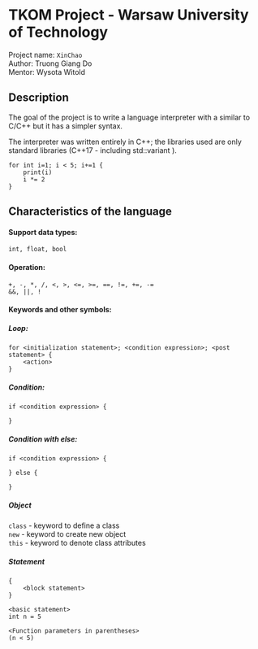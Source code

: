 # TKOM Project - Warsaw University of Technology

Project name: `XinChao` \
Author: Truong Giang Do \
Mentor: Wysota Witold

## Description

The goal of the project is to write a language interpreter with a similar to C/C++ but it has a simpler syntax.

The interpreter was written entirely in C++; the libraries used are only standard libraries (C++17 - including std::variant ).

```
for int i=1; i < 5; i+=1 {
    print(i)
    i *= 2
}
```

## Characteristics of the language

#### Support data types:
`int, float, bool`

#### Operation:
`+, -, *, /, <, >, <=, >=, ==, !=, +=, -=`\
`&&, ||, !`

#### Keywords and other symbols:
##### Loop:
```
for <initialization statement>; <condition expression>; <post statement> {
    <action>
}
```
##### Condition:
```
if <condition expression> {

}
```
##### Condition with else:
```
if <condition expression> {

} else {

}
```
##### Object
`class` - keyword to define a class \
`new` - keyword to create new object \
`this` - keyword to denote class attributes

##### Statement
```
{
    <block statement>
}
```

```
<basic statement>
int n = 5
```

```
<Function parameters in parentheses>
(n < 5)
```